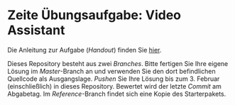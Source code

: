 # Zeite Übungsaufgabe: Video Assistant

Die Anleitung zur Aufgabe (*Handout*) finden Sie [hier](https://regensburger-forscher.de/mme/Aufgaben/WS19-03-Video-Assistant/). 

Dieses Repository besteht aus zwei *Branches*. Bitte fertigen Sie Ihre eigene Lösung im *Master*-Branch an und verwenden Sie den dort befindlichen Quellcode als Ausgangslage. *Pushen* Sie Ihre Lösung bis zum 3. Februar (einschließlich) in dieses Repository. Bewertet wird der letzte *Commit* am Abgabetag. Im *Reference*-Branch findet sich eine Kopie des Starterpakets.